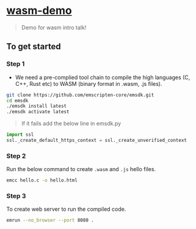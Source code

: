 # [wasm-demo](https://hungry-knuth-07c061.netlify.com/hello.html)

> Demo for wasm intro talk!

## To get started

### Step 1

- We need a pre-complied tool chain to compile the high languages (C, C++, Rust etc) to WASM (binary format in .wasm, .js files).

```bash
git clone https://github.com/emscripten-core/emsdk.git
cd emsdk
./emsdk install latest
./emsdk activate latest
```

> If it fails add the below line in emsdk.py

```python
import ssl
ssl._create_default_https_context = ssl._create_unverified_context
```

### Step 2

Run the below command to create `.wasm` and `.js` hello files.

```bash
emcc hello.c -o hello.html
```

### Step 3

To create web server to run the compiled code.

```bash
emrun --no_browser --port 8080 .
```
